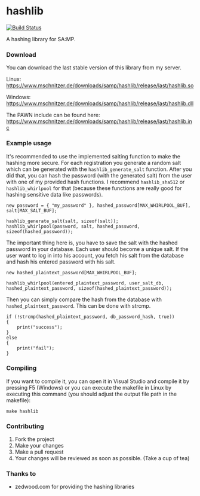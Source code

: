 # hashlib
[![Build Status](https://api.travis-ci.org/mschnitzer/hashlib.svg?branch=master)](https://travis-ci.org/mschnitzer/hashlib/)

A hashing library for SA:MP.

### Download
You can download the last stable version of this library from my server.

Linux: https://www.mschnitzer.de/downloads/samp/hashlib/release/last/hashlib.so

Windows: https://www.mschnitzer.de/downloads/samp/hashlib/release/last/hashlib.dll

The PAWN include can be found here:
https://www.mschnitzer.de/downloads/samp/hashlib/release/last/hashlib.inc

### Example usage
It's recommended to use the implemented salting function to make the hashing more secure. For each registration you generate a random salt which can be generated with the `hashlib_generate_salt` function. After you did that, you can hash the password (with the generated salt) from the user with one of my provided hash functions. I recommend `hashlib_sha512` or `hashlib_whirlpool` for that (because these functions are really good for hashing sensitive data like passwords).

```
new password = { "my_password" }, hashed_password[MAX_WHIRLPOOL_BUF], salt[MAX_SALT_BUF];

hashlib_generate_salt(salt, sizeof(salt));
hashlib_whirlpool(password, salt, hashed_password, sizeof(hashed_password));
```

The important thing here is, you have to save the salt with the hashed password in your database. Each user should become a unique salt. If the user want to log in into his account, you fetch his salt from the database and hash his entered password with his salt.

```
new hashed_plaintext_password[MAX_WHIRLPOOL_BUF];

hashlib_whirlpool(entered_plaintext_password, user_salt_db, hashed_plaintext_password, sizeof(hashed_plaintext_password));
```

Then you can simply compare the hash from the database with `hashed_plaintext_password`. This can be done with strcmp.
```
if (!strcmp(hashed_plaintext_password, db_password_hash, true))
{
    print("success");
}
else
{
    print("fail");
}
```

### Compiling
If you want to compile it, you can open it in Visual Studio and compile it by pressing F5 (Windows) or you can execute the makefile in Linux by executing this command (you should adjust the output file path in the makefile):
```
make hashlib
```

### Contributing
1. Fork the project
2. Make your changes
3. Make a pull request
4. Your changes will be reviewed as soon as possible. (Take a cup of tea)

### Thanks to
 - zedwood.com for providing the hashing libraries

